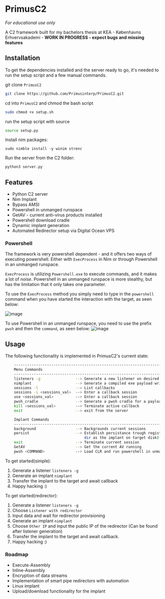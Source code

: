 # PrimusC2
*For educational use only*

A C2 framework built for my bachelors thesis at KEA - Københavns Erhvervsakademi - **WORK IN PROGRESS - expect bugs and missing features**


## Installation 
To get the dependencies installed and the server ready to go, it's needed to run the setup script and a few manual commands.

git clone `PrimusC2`
```bash
git clone https://github.com/Primusinterp/PrimusC2.git
```
cd into `PrimusC2` and chmod the bash script
```bash
sudo chmod +x setup.sh
```
run the setup script with source
```bash
source setup.py
```
Install nim packages:
```
sudo nimble install -y winim strenc
```
Run the server from the C2 folder:
```bash
python3 server.py
```

## Features
- Python C2 server 
- Nim Implant 
- Bypass AMSI
- Powershell in unmanged runspace
- GetAV - current anti-virus products installed 
- Powershell download cradle 
- Dynamic implant generation 
- Automated Redirector setup via Digital Ocean VPS

### Powershell
The framework is very powershell dependent - and it offers two ways of executing powershell. Either with `ExecProcess` in Nim or through Powershell in an unmanged runspace.

`ExecProcess` is utilizing `Powershell.exe` to execute commands, and it makes a lot of *noise*. Powershell in an unmanged runspace is more stealthy, but has the limitation that it only takes one parameter.

To use the `ExecProcess` method you simply need to type in the `powershell` command when you have started the interaction with the target, as seen below:

![image](https://github.com/Primusinterp/PrimusC2/assets/65064450/87f49b76-4bdb-4e95-ba1a-5eab7a1bd4f1)

To use Powershell in an unmanged runspace, you need to use the prefix `pwsh` and then the `command`, as seen below:
![image](https://github.com/Primusinterp/PrimusC2/assets/65064450/9fb146a3-a97c-467a-bfc9-f9087020a3a9)

## Usage
The following functionality is implemented in PrimusC2's current state:
```bash
    ------------------------------------------------------------------------------------------------------
    Menu Commands
    ------------------------------------------------------------------------------------------------------
    listeners -g                --> Generate a new listener on desired interface
    nimplant                    --> Generate a compiled exe payload written in nim with advanced capabilities for windows
    sessions -l                 --> List callbacks
    sessions -i <sessions_val>  --> Enter a callback session
    use <sessions_val>          --> Enter a callback session
    pwsh_cradle                 --> Generate a pwsh cradle for a payload on the payloads server
    kill <sessions_val>         --> Terminate active callback
    exit                        --> exit from the server

    Implant Commands
    ------------------------------------------------------------------------------------------------------
    background                  --> Backgrounds current sessions
    persist                     --> Establish persistance trough registry keys(needs to be in the same
                                    dir as the implant on target disk)
    exit                        --> Terminate current session
    GetAV                       --> Get the current AV running
    pwsh <COMMAND>              --> Load CLR and run powershell in unmanged runspace 
```

To get started(simple):
1. Generate a listener `listeners -g`
2. Generate an implant `nimplant`
3. Transfer the implant to the target and await callback
4. Happy hacking :)

To get started(redirector):
1. Generate a listener `listeners -g`
2. Choose `Listener with redirector` 
3. Input data and wait for redirector provisioning 
4. Generate an implant `nimplant`
5. Choose `Other IP` and input the public IP of the redirector (Can be found after listener generation)
6. Transfer the implant to the target and await callback.
7. Happy hacking :) 


### Roadmap
- Execute-Assembly 
- Inline-Assembly
- Encryption of data streams
- Implementation of smart pipe redirectors with automation
- Linux implant
- Upload/download functionality for the implant
